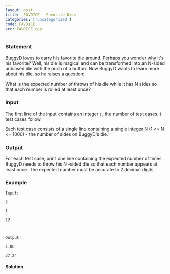 ```yaml
---
layout: post
title:  FAVDICE - Favorite Dice
categories: ['uncategorized']
code: FAVDICE
src: FAVDICE.cpp
---
```


### **Statement**

BuggyD loves to carry his favorite die around. Perhaps you wonder why it's his
favorite? Well, his die is magical and can be transformed into an N-sided
unbiased die with the push of a button. Now BuggyD wants to learn more about
his die, so he raises a question:

What is the expected number of throws of his die while it has N sides so
that each number is rolled at least once?

### Input

The first line of the input contains an integer t , the number of test
cases. t test cases follow.

Each test case consists of a single line containing a single integer N (1
<= N <= 1000) - the number of sides on BuggyD's die.

### Output

For each test case, print one line containing the expected number of times
BuggyD needs to throw his N -sided die so that each number appears at
least once. The expected number must be accurate to 2 decimal digits.

### Example

    
    
    Input:
    2
    1
    12
    
    Output:
    1.00
    37.24
    



#### **Solution**



